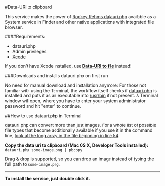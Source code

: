 #Data-URI to clipboard

This service makes the power of [Rodney Rehms datauri.php](https://gist.github.com/rodneyrehm/1372758/) available as a System service in Finder and other native applications with integrated file browser.

####Requirements:
* datauri.php
* Admin privileges
* [Xcode](https://developer.apple.com/xcode/)

If you don't have Xcode installed, use [**Data-URI to file**](../Data-URI%20to%20file) instead!


###Downloads and installs datauri.php on first run

No need for manual download and installation anymore: For those not familiar with using the Terminal, the workflow itself checks if [datauri.php](https://gist.github.com/A-G-F/972441b645ff5e57cd05/raw/a461e8793d1d80e4d30f6ec7d280a173a70fc152/datauri.php) is installed and puts it as an executable into [/usr/bin](file:///usr/bin) if not present. A Terminal window will open, where you have to enter your system administrator password and hit "enter" to continue.


##How to use datauri.php in Terminal

datauri.php can convert more than just images. For a whole list of possible file types that become additionally available if you use it in the command line, [look at the long array in the file beginning in line 54](https://gist.github.com/A-G-F/972441b645ff5e57cd05).

**Copy the data uri to clipboard (Mac OS X, Developer Tools installed):** 
`datauri.php some-image.png | pbcopy`


Drag & drop is supported, so you can drop an image instead of typing the full path to `some-image.png`.

<hr>

**To install the service, just double click it.**